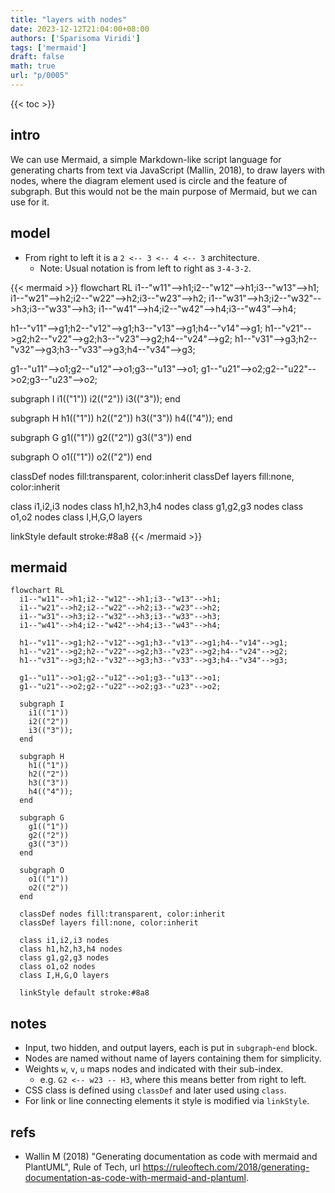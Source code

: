 ```yaml
---
title: "layers with nodes"
date: 2023-12-12T21:04:00+08:00
authors: ['Sparisoma Viridi']
tags: ['mermaid']
draft: false
math: true
url: "p/0005"
---
```

{{< toc >}}


## intro
We can use Mermaid, a simple Markdown-like script language for generating charts from text via JavaScript (Mallin, 2018), to draw layers with nodes, where the diagram element used is circle and the feature of subgraph. But this would not be the main purpose of Mermaid, but we can use for it.


## model
+ From right to left it is a `2 <-- 3 <-- 4 <-- 3` architecture.
  - Note: Usual notation is from left to right as `3-4-3-2`.

{{< mermaid >}}
flowchart RL
  i1--"w11"-->h1;i2--"w12"-->h1;i3--"w13"-->h1;
  i1--"w21"-->h2;i2--"w22"-->h2;i3--"w23"-->h2;
  i1--"w31"-->h3;i2--"w32"-->h3;i3--"w33"-->h3;
  i1--"w41"-->h4;i2--"w42"-->h4;i3--"w43"-->h4;
  
  h1--"v11"-->g1;h2--"v12"-->g1;h3--"v13"-->g1;h4--"v14"-->g1;
  h1--"v21"-->g2;h2--"v22"-->g2;h3--"v23"-->g2;h4--"v24"-->g2;
  h1--"v31"-->g3;h2--"v32"-->g3;h3--"v33"-->g3;h4--"v34"-->g3;
  
  g1--"u11"-->o1;g2--"u12"-->o1;g3--"u13"-->o1;
  g1--"u21"-->o2;g2--"u22"-->o2;g3--"u23"-->o2;
  
  subgraph I
    i1(("1"))
    i2(("2"))
    i3(("3"));
  end
  
  subgraph H
    h1(("1"))
    h2(("2"))
    h3(("3"))
    h4(("4"));
  end
  
  subgraph G
    g1(("1"))
    g2(("2"))
    g3(("3"))
  end
  
  subgraph O
    o1(("1"))
    o2(("2"))
  end
  
  classDef nodes fill:transparent, color:inherit
  classDef layers fill:none, color:inherit
  
  class i1,i2,i3 nodes
  class h1,h2,h3,h4 nodes
  class g1,g2,g3 nodes
  class o1,o2 nodes
  class I,H,G,O layers
  
  linkStyle default stroke:#8a8
{{< /mermaid >}}


## mermaid
```mermaid
flowchart RL
  i1--"w11"-->h1;i2--"w12"-->h1;i3--"w13"-->h1;
  i1--"w21"-->h2;i2--"w22"-->h2;i3--"w23"-->h2;
  i1--"w31"-->h3;i2--"w32"-->h3;i3--"w33"-->h3;
  i1--"w41"-->h4;i2--"w42"-->h4;i3--"w43"-->h4;
  
  h1--"v11"-->g1;h2--"v12"-->g1;h3--"v13"-->g1;h4--"v14"-->g1;
  h1--"v21"-->g2;h2--"v22"-->g2;h3--"v23"-->g2;h4--"v24"-->g2;
  h1--"v31"-->g3;h2--"v32"-->g3;h3--"v33"-->g3;h4--"v34"-->g3;
  
  g1--"u11"-->o1;g2--"u12"-->o1;g3--"u13"-->o1;
  g1--"u21"-->o2;g2--"u22"-->o2;g3--"u23"-->o2;
  
  subgraph I
    i1(("1"))
    i2(("2"))
    i3(("3"));
  end
  
  subgraph H
    h1(("1"))
    h2(("2"))
    h3(("3"))
    h4(("4"));
  end
  
  subgraph G
    g1(("1"))
    g2(("2"))
    g3(("3"))
  end
  
  subgraph O
    o1(("1"))
    o2(("2"))
  end
  
  classDef nodes fill:transparent, color:inherit
  classDef layers fill:none, color:inherit
  
  class i1,i2,i3 nodes
  class h1,h2,h3,h4 nodes
  class g1,g2,g3 nodes
  class o1,o2 nodes
  class I,H,G,O layers
  
  linkStyle default stroke:#8a8
```

## notes
+ Input, two hidden, and output layers, each is put in `subgraph`-`end` block.
+ Nodes are named without name of layers containing them for simplicity.
+ Weights `w`, `v`, `u` maps nodes and indicated with their sub-index.
  - e.g. `G2 <-- w23 -- H3`, where this means better from right to left.
+ CSS class is defined using `classDef` and later used using `class`.
+ For link or line connecting elements it style is modified via `linkStyle`.


## refs
+ Wallin M (2018) "Generating documentation as code with mermaid and PlantUML", Rule of Tech, url https://ruleoftech.com/2018/generating-documentation-as-code-with-mermaid-and-plantuml.
